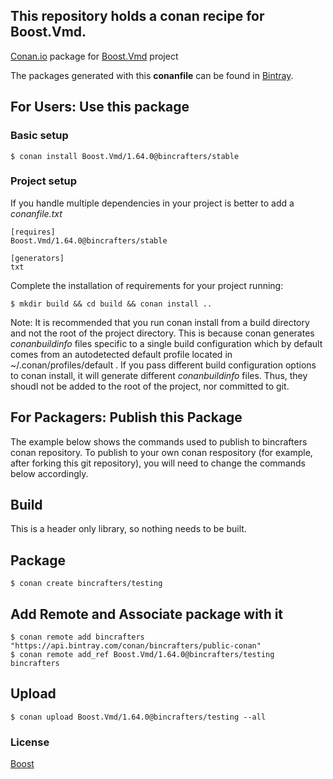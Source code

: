 ## This repository holds a conan recipe for Boost.Vmd.

[Conan.io](https://conan.io) package for [Boost.Vmd](https://github.com/Boostorg/Vmd) project

The packages generated with this **conanfile** can be found in [Bintray](https://bintray.com/bincrafters/conan-public/Boost.Vmd%3Abincrafters).

## For Users: Use this package

### Basic setup

    $ conan install Boost.Vmd/1.64.0@bincrafters/stable

### Project setup

If you handle multiple dependencies in your project is better to add a *conanfile.txt*

    [requires]
    Boost.Vmd/1.64.0@bincrafters/stable

    [generators]
    txt

Complete the installation of requirements for your project running:</small></span>

    $ mkdir build && cd build && conan install ..
	
Note: It is recommended that you run conan install from a build directory and not the root of the project directory.  This is because conan generates *conanbuildinfo* files specific to a single build configuration which by default comes from an autodetected default profile located in ~/.conan/profiles/default .  If you pass different build configuration options to conan install, it will generate different *conanbuildinfo* files.  Thus, they shoudl not be added to the root of the project, nor committed to git. 

## For Packagers: Publish this Package

The example below shows the commands used to publish to bincrafters conan repository. To publish to your own conan respository (for example, after forking this git repository), you will need to change the commands below accordingly. 

## Build  

This is a header only library, so nothing needs to be built.

## Package 

    $ conan create bincrafters/testing
	
## Add Remote and Associate package with it

	$ conan remote add bincrafters "https://api.bintray.com/conan/bincrafters/public-conan"
	$ conan remote add_ref Boost.Vmd/1.64.0@bincrafters/testing bincrafters

## Upload

    $ conan upload Boost.Vmd/1.64.0@bincrafters/testing --all

### License
[Boost](LICENSE)
